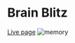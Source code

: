 # Brain Blitz
[Live page](https://eshanpokhrel.github.io/MeomoryGame/)
![memory](https://github.com/Eshanpokhrel/MeomoryGame/assets/109594115/239fac49-249d-472e-914b-3ab06d7184ec)
